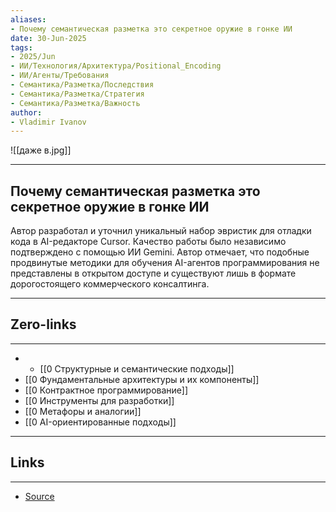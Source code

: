 ```yaml
---
aliases: 
- Почему семантическая разметка это секретное оружие в гонке ИИ 
date: 30-Jun-2025
tags:
- 2025/Jun
- ИИ/Технология/Архитектура/Positional_Encoding
- ИИ/Агенты/Требования
- Семантика/Разметка/Последствия
- Семантика/Разметка/Стратегия
- Семантика/Разметка/Важность
author:
- Vladimir Ivanov
---
```

![[даже в.jpg]]

-----
##  Почему семантическая разметка это секретное оружие в гонке ИИ 
Автор разработал и уточнил уникальный набор эвристик для отладки кода в AI-редакторе Cursor. Качество работы было независимо подтверждено с помощью ИИ Gemini. Автор отмечает, что подобные продвинутые методики для обучения AI-агентов программирования не представлены в открытом доступе и существуют лишь в формате дорогостоящего коммерческого консалтинга.

---
## Zero-links
---
- - [[0 Структурные и семантические подходы]]
- [[0 Фундаментальные архитектуры и их компоненты]]
- [[0 Контрактное программирование]]
- [[0 Инструменты для разработки]]
- [[0 Метафоры и аналогии]]
- [[0 AI-ориентированные подходы]]

---
## Links
---
- [Source](https://t.me/turboproject/1739)